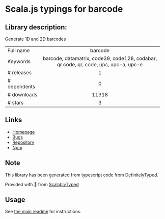 
# Scala.js typings for barcode


## Library description:
Generate 1D and 2D barcodes

|                    |                 |
| ------------------ | :-------------: |
| Full name          | barcode |
| Keywords           | barcode, datamatrix, code39, code128, codabar, qr code, qr, code, upc, upc-a, upc-e |
| # releases         | 1 |
| # dependents       | 0 |
| # downloads        | 11318 |
| # stars            | 3 |

## Links
- [Homepage](https://github.com/samt/barcode)
- [Bugs](https://github.com/samt/barcode/issues)
- [Repository](https://github.com/samt/barcode)
- [Npm](https://www.npmjs.com/package/barcode)
    


## Note
This library has been generated from typescript code from [DefinitelyTyped](https://definitelytyped.org).

Provided with :purple_heart: from [ScalablyTyped](https://github.com/oyvindberg/ScalablyTyped)

## Usage
See [the main readme](../../readme.md) for instructions.


